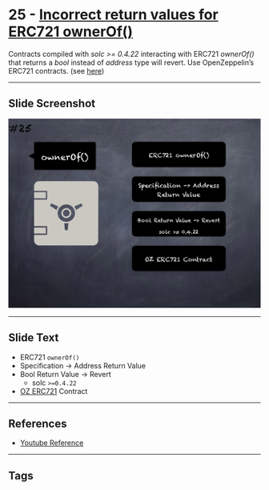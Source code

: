# 25 - [Incorrect return values for ERC721 ownerOf()](Incorrect%20return%20values%20for%20ERC721%20ownerOf().md)
Contracts compiled with _solc >= 0.4.22_ interacting with ERC721 _ownerOf()_ that returns a _bool_ instead of _address_ type will revert. Use OpenZeppelin’s ERC721 contracts. (see [here](https://github.com/crytic/slither/wiki/Detector-Documentation#incorrect-erc721-interface))

___
## Slide Screenshot
![025.png](../images/pitfalls_and_best_practices101/025.png)
___
## Slide Text
- ERC721 `ownerOf()`
- Specification -> Address Return Value
- Bool Return Value -> Revert
	- solc `>=0.4.22`
- [OZ ERC721](../Solidity201/OZ%20ERC721.md) Contract
___
## References
- [Youtube Reference](https://youtu.be/fgXuHaZDenU?t=426)
___
## Tags